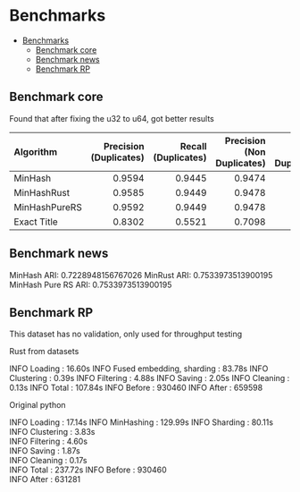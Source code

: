 # Benchmarks

- [Benchmarks](#benchmarks)
  - [Benchmark core](#benchmark-core)
  - [Benchmark news](#benchmark-news)
  - [Benchmark RP](#benchmark-rp)

## Benchmark core

Found that after fixing the u32 to u64, got better results

| Algorithm     |   Precision (Duplicates) |   Recall (Duplicates) |   Precision (Non Duplicates) |   Recall (Non Duplicates) |   Macro F1 score |   Accuracy | Time   |
|:--------------|-------------------------:|----------------------:|-----------------------------:|--------------------------:|-----------------:|-----------:|:-------|
| MinHash       |                   0.9594 |                0.9445 |                       0.9474 |                    0.9616 |           0.9532 |     0.924  | 11.99s |
| MinHashRust   |                   0.9585 |                0.9449 |                       0.9478 |                    0.9606 |           0.9529 |     0.9245 | 5.99s  |
| MinHashPureRS |                   0.9592 |                0.9449 |                       0.9478 |                    0.9613 |           0.9533 |     0.9245 | 2.98s  |
| Exact Title   |                   0.8302 |                0.5521 |                       0.7098 |                    0.9065 |           0.77   |     0.7456 | -      |

## Benchmark news

MinHash ARI: 0.7228948156767026
MinRust ARI: 0.7533973513900195
MinHash Pure RS ARI: 0.7533973513900195

## Benchmark RP

This dataset has no validation, only used for throughput testing

Rust from datasets

INFO     Loading                         : 16.60s
INFO     Fused embedding, sharding       : 83.78s
INFO     Clustering                      : 0.39s
INFO     Filtering                       : 4.88s
INFO     Saving                          : 2.05s
INFO     Cleaning                        : 0.13s
INFO     Total                           : 107.84s
INFO     Before                          : 930460
INFO     After                           : 659598

Original python

INFO     Loading                         : 17.14s
INFO     MinHashing                      : 129.99s
INFO     Sharding                        : 80.11s 
INFO     Clustering                      : 3.83s  
INFO     Filtering                       : 4.60s  
INFO     Saving                          : 1.87s  
INFO     Cleaning                        : 0.17s   
INFO     Total                           : 237.72s 
INFO     Before                          : 930460  
INFO     After                           : 631281 

